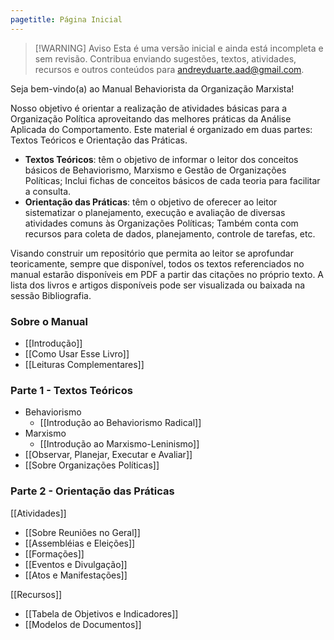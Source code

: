 ```yaml
---
pagetitle: Página Inicial
---
```

> [!WARNING] Aviso
> Esta é uma versão inicial e ainda está incompleta e sem revisão. Contribua enviando sugestões, textos, atividades, recursos e outros conteúdos para andreyduarte.aad@gmail.com.

Seja bem-vindo(a) ao Manual Behaviorista da Organização Marxista!

Nosso objetivo é orientar a realização de atividades básicas para a Organização Política aproveitando das melhores práticas da Análise Aplicada do Comportamento. Este material é organizado em duas partes: Textos Teóricos e Orientação das Práticas. 

* **Textos Teóricos**: têm o objetivo de informar o leitor dos conceitos básicos de Behaviorismo, Marxismo e Gestão de Organizações Políticas; Inclui fichas de conceitos básicos de cada teoria para facilitar a consulta.
* **Orientação das Práticas**: têm o objetivo de oferecer ao leitor  sistematizar o planejamento, execução e avaliação de diversas atividades comuns às Organizações Políticas; Também conta com recursos para coleta de dados, planejamento, controle de tarefas, etc.

Visando construir um repositório que permita ao leitor se aprofundar teoricamente, sempre que disponível, todos os textos referenciados no manual estarão disponíveis em PDF a partir das citações no próprio texto. A lista dos livros e artigos disponíveis pode ser visualizada ou baixada na sessão Bibliografia.
### Sobre o Manual
* [[Introdução]]
* [[Como Usar Esse Livro]]
* [[Leituras Complementares]]
### Parte 1 - Textos Teóricos
* Behaviorismo
	* [[Introdução ao Behaviorismo Radical]]
* Marxismo
	* [[Introdução ao Marxismo-Leninismo]]
* [[Observar, Planejar, Executar e Avaliar]]
* [[Sobre Organizações Políticas]]
### Parte 2 - Orientação das Práticas
[[Atividades]]
* [[Sobre Reuniões no Geral]]
* [[Assembléias e Eleições]]
* [[Formações]]
* [[Eventos e Divulgação]]
* [[Atos e Manifestações]]

[[Recursos]]
* [[Tabela de Objetivos e Indicadores]]
* [[Modelos de Documentos]]